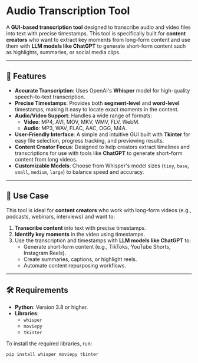 # Audio Transcription Tool

A **GUI-based transcription tool** designed to transcribe audio and video files into text with precise timestamps. This tool is specifically built for **content creators** who want to extract key moments from long-form content and use them with **LLM models like ChatGPT** to generate short-form content such as highlights, summaries, or social media clips.

---

## 🚀 Features

- **Accurate Transcription**: Uses OpenAI's **Whisper** model for high-quality speech-to-text transcription.
- **Precise Timestamps**: Provides both **segment-level** and **word-level** timestamps, making it easy to locate exact moments in the content.
- **Audio/Video Support**: Handles a wide range of formats:
  - **Video**: MP4, AVI, MOV, MKV, WMV, FLV, WebM.
  - **Audio**: MP3, WAV, FLAC, AAC, OGG, M4A.
- **User-Friendly Interface**: A simple and intuitive GUI built with **Tkinter** for easy file selection, progress tracking, and previewing results.
- **Content Creator Focus**: Designed to help creators extract timelines and transcriptions for use with tools like **ChatGPT** to generate short-form content from long videos.
- **Customizable Models**: Choose from Whisper's model sizes (`tiny`, `base`, `small`, `medium`, `large`) to balance speed and accuracy.

---

## 🎯 Use Case

This tool is ideal for **content creators** who work with long-form videos (e.g., podcasts, webinars, interviews) and want to:
1. **Transcribe content** into text with precise timestamps.
2. **Identify key moments** in the video using timestamps.
3. Use the transcription and timestamps with **LLM models like ChatGPT** to:
   - Generate short-form content (e.g., TikToks, YouTube Shorts, Instagram Reels).
   - Create summaries, captions, or highlight reels.
   - Automate content repurposing workflows.

---

## 🛠️ Requirements

- **Python**: Version 3.8 or higher.
- **Libraries**:
  - `whisper`
  - `moviepy`
  - `tkinter`

To install the required libraries, run:
```bash
pip install whisper moviepy tkinter
